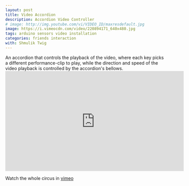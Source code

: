 ```yaml
---
layout: post
title: Video Accordion
description: Accordion Video Controller
# image: http://img.youtube.com/vi/VIDEO_ID/maxresdefault.jpg
image: https://i.vimeocdn.com/video/220894171_640x480.jpg
tags: arduino sensors video installation
categories: friends interaction
with: Shmulik Twig
---
```


<p>An accordion that controls the playback of the video, where each key picks a different performance-clip to play, while the direction and speed of the video playback is controlled by the accordion's bellows.<br />
<iframe src="http://player.vimeo.com/video/32626867?badge=0" width="560" height="315" frameborder="0" webkitAllowFullScreen mozallowfullscreen allowFullScreen></iframe>

<!--
https://vimeo.com/24416750
-->

Watch the whole circus in <a href="http://vimeo.com/27476613">vimeo</a></p>